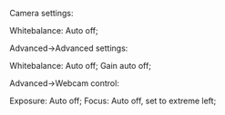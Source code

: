 Camera settings:

Whitebalance: Auto off;

Advanced->Advanced settings:

Whitebalance: Auto off;
Gain auto off;

Advanced->Webcam control:

Exposure: Auto off;
Focus: Auto off, set to extreme left;



